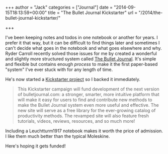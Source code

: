 +++
author = "Jack"
categories = ["Journal"]
date = "2014-09-15T18:13:59+00:00"
title = "The Bullet Journal Kickstarter"
url = "/2014/the-bullet-journal-kickstarter/"

+++

I've been keeping notes and todos in one notebook or another for years. I prefer it that way, but it can be difficult to find things later and sometimes I can't decide what goes in the notebook and what goes elsewhere and why. Ryder Carroll recently solved those issues for me by created a wonderful and slightly more structured system called [The Bullet Journal][1]. It's simple and flexible but contains enough _process_ to make it the first paper-based "system" I've ever stuck with for any length of time.
  
He's now started a [Kickstarter project][2] so I backed it immediately.

> This Kickstarter campaign will fund development of the next version of&#160;bulletjournal.com: a stronger, smarter, more intuitive platform that will make it easy for users to find and contribute new methods to make the Bullet Journal system even more useful and effective.&#160;The new site will serve as a free library for the ever-growing catalog of productivity methods.&#160;The revamped site will also feature fresh tutorials, videos, reviews, resources, and so much more! 

Including a Leuchtturm1917 notebook makes it worth the price of admission. I like them much better than the typical Moleskine.
  
Here's hoping it gets funded!

 [1]: http://bulletjournal.com
 [2]: https://www.kickstarter.com/projects/1562027630/bullet-journal-journaling-at-the-speed-of-life
